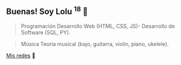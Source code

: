 ## Buenas! Soy Lolu <sup>18</sup> 🦋

> Programación
Desarrollo Web (HTML, CSS, JS)-
Desarrollo de Software (SQL, PY).

> Música
Teoría musical (bajo, guitarra, violin, piano, ukelele).

[Mis redes](https://linktr.ee/loluok) 🍂
